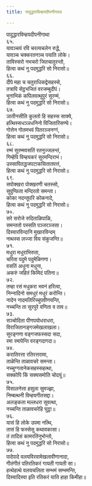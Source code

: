 ```yaml
---
title: पादुद्धारविम्हयदीपनीगाथा

---
```

पादुद्धारविम्हयदीपनीगाथा  
६५.  
यावञ्‍चयं रवि चरत्यचलेन रुद्धे,  
यावञ्‍च चक्‍करतनञ्‍च पयाति लोके।  
ताविस्सरो नभचरो जितचातुरन्तो,  
हित्वा कथं नु पदमुद्धरि सो निरासो॥  
६६.  
दीपे महा च चतुराधिकद्वेसहस्से,  
तत्रापि सेट्ठभजितं वरजम्बुदीपं।  
भूनाभिकं कपिलवत्थुपुरं सुरम्मं,  
हित्वा कथं नु पदमुद्धरि सो निरासो॥  
६७.  
ञातीनसीति कुलतो हि सहस्स साक्ये,  
हत्थिस्सधञ्‍ञधनिनो विजितारिसण्घे।  
गोत्तेन गोतमभवं पितरञ्‍जनग्गं,  
हित्वा कथं नु पदमुद्धरि सो निरासो॥  
६८.  
रम्मं सुरम्मवसतिं रतनुज्‍जलन्तं,  
गिम्हेपि विम्हयकरं सुरमन्दिराभं।  
उस्सापितद्धजपटाकसितातपत्तं,  
हित्वा कथं नु पदमुद्धरि सो निरासो॥  
६९.  
सपोक्खरा पोक्खरणी चतस्सो,  
सुपुप्फिता मन्दिरतो समन्ता।  
कोका नदन्तूपरि कोकनादे,  
हित्वा कथं नु पदमुद्धरि सो निरासो॥  
७०.  
सरे सरोजे रुदिताळिपाळि,  
समन्ततो पस्सति पञ्‍जरञ्‍जसा।  
दिस्वारविन्दानि मुखारविन्दम्  
नाथस्स लज्‍जा विय संकुजन्ति॥  
७१.  
मधुरा मधुराभिरुता,  
चरिता पदुमे पदुमेळिगणा।  
वसतिं अधुना मधुना,  
अकरुं जहितं किमिदं पतिना॥  
७२.  
तम्हा रसं मधुकरा भवनं हरित्वा,  
निन्‍नादिनो समधुरं मधुरं करोन्ति।  
नादेन नादमतिरिच्‍चुपवीणयन्ति,  
नच्‍चन्ति ता सुरपुरे वणिता व ताव॥  
७३.  
सञ्‍चोदिता पीणपयोधराधरा,  
विराजितानङ्गजमेखलाखला।  
सुरङ्गणा वङ्गजफस्सदा सदा,  
रमा रमापेन्ति वरङ्गदागदा॥  
७४.  
करातिरत्ता रतिरत्तरामा,  
ताळेन्ति ताळावचरे समन्ता।  
नच्‍चुग्गतानेकसहस्सहत्था,  
सक्‍कोपि किं सक्यसमोति चोदयुं॥  
७५.  
विसालनेत्ता हसुला सुमज्झा,  
निम्बत्थनी विम्हयगीतसद्दा।  
अलङ्कता मल्‍लधरा सुवत्था,  
नच्‍चन्ति ताळावचरेहि घुट्ठा॥  
७६.  
यासं हि लोके उपमा नत्थि,  
तासं हि फस्सेसु कथावकासा।  
तं तादिसं कामरतिंनुभोन्तो,  
हित्वा कथं नु पदमुद्धरि सो निरासो॥  
७७.  
पादेपादे वलयविरवामेखलावीणानादा,  
गीतंगीतं पतिरतिकरं गायती गायती सा।  
हत्थेहत्थे वलयचलिता सम्भमं सम्भमन्ति,  
दिस्वादिस्वा इति रतिकरं याति हाहा किमीहा॥  